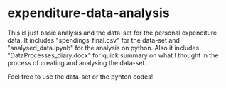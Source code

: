 # expenditure-data-analysis

This is just basic analysis and the data-set for the personal expenditure data. It includes "spendings_final.csv" for the data-set and "analysed_data.ipynb" for the analysis on python. Also it includes "DataProcesses_diary.docx" for quick summary on what I thought in the process of creating and analysing the data-set.

Feel free to use the data-set or the pyhton codes!
